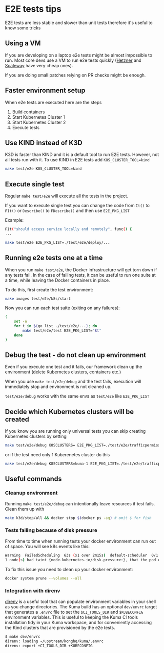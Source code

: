 # E2E tests tips

E2E tests are less stable and slower than unit tests therefore it's useful to know some tricks

## Using a VM

If you are developing on a laptop e2e tests might be almost impossible to run.
Most core devs use a VM to run e2e tests quickly ([Hetzner](https://hetzner.com) and [Scaleway](https://scaleway.com) have very cheap ones).

If you are doing small patches relying on PR checks might be enough.

## Faster environment setup

When e2e tests are executed here are the steps

1) Build containers
2) Start Kubernetes Cluster 1
3) Start Kubernetes Cluster 2
4) Execute tests

## Use KIND instead of K3D

K3D is faster than KIND and it is a default tool to run E2E tests. However, not all tests run with it.
To use KIND in E2E tests add `K8S_CLUSTER_TOOL=kind`

```bash
make test/e2e K8S_CLUSTER_TOOL=kind
```

## Execute single test

Regular `make test/e2e` will execute all the tests in the project.

If you want to execute single test you can change the code from `It()` to `FIt()` or `Describe()` to `FDescribe()` and then use `E2E_PKG_LIST`

Example:
```bash
FIt("should access service locally and remotely", func() {
...

make test/e2e E2E_PKG_LIST=./test/e2e/deploy/... 
```

## Running e2e tests one at a time

When you run `make test/e2e`, the Docker infrastructure will get torn down if any tests fail.
In the case of failing tests, it can be useful to run one suite at a time, while leaving the Docker containers in place.

To do this, first create the test environment:
```bash
make images test/e2e/k8s/start
```

Now you can run each test suite (exiting on any failures):
```bash
(
    set -e
    for t in $(go list ./test/e2e/...); do
        make test/e2e/test E2E_PKG_LIST="$t"
    done
)
```

## Debug the test - do not clean up environment

Even if you execute one test and it fails, our framework clean up the environment (delete Kubernetes clusters, containers etc.)

When you use `make test/e2e/debug` and the test fails, execution will immediately stop and environment is not cleaned up.

`test/e2e/debug` works with the same envs as `test/e2e` like `E2E_PKG_LIST`

## Decide which Kubernetes clusters will be created

If you know you are running only universal tests you can skip creating Kubernetes clusters by setting
```bash
make test/e2e/debug K8SCLUSTERS= E2E_PKG_LIST=./test/e2e/trafficpermission/universal/...
```

or if the test need only 1 Kuberenetes cluster do this

```bash
make test/e2e/debug K8SCLUSTERS=kuma-1 E2E_PKG_LIST=./test/e2e/trafficpermission/universal/...
```

## Useful commands

### Cleanup environment

Running `make test/e2e/debug` can intentionally leave resources if test fails. Clean them up with   

```bash
make k3d/stop/all && docker stop $(docker ps -aq) # omit $ for fish
```

### Tests failing because of disk pressure

From time to time when running tests your docker environment can run out of space. You will see k8s events like this:
```bash
Warning  FailedScheduling  63s (x1 over 2m15s)  default-scheduler  0/1 nodes are available: 
1 node(s) had taint {node.kubernetes.io/disk-pressure:}, that the pod didn't tolerate.
```

To fix this issue you need to clean up your docker environment:

```bash
docker system prune --volumes --all
```

### Integration with direnv

[direnv](https://direnv.net/) is a useful tool that can populate environment variables in your shell as you change directories.
The Kuma build has an optional `dev/envrc` target that generates a `.envrc` file to set the `$CI_TOOLS_DIR` and `$KUBECONFIG` environment variables.
This is useful to keeping the Kuma CI tools installation tidy in your Kuma workspace, and for conveniently accessing the Kind clusters that are provisioned by the e2e tests.

```bash
$ make dev/envrc
direnv: loading ~/upstream/konghq/kuma/.envrc
direnv: export +CI_TOOLS_DIR +KUBECONFIG
```
